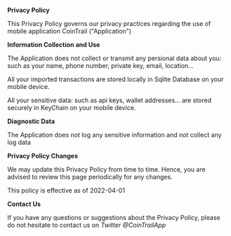 **Privacy Policy**

This Privacy Policy governs our privacy practices regarding the use of mobile application CoinTrail ("Application")

**Information Collection and Use**

The Application does not collect or transmit any persional data about you: such as your name, phone number, private key, email, location...

All your imported transactions are stored locally in Sqlite Database on your mobile device.

All your sensitive data: such as api keys, wallet addresses... are stored securely in KeyChain on your mobile device.

**Diagnostic Data**

The Application does not log any sensitive information and not collect any log data

**Privacy Policy Changes**

We may update this Privacy Policy from time to time. Hence, you are advised to review this page periodically for any changes.

This policy is effective as of 2022-04-01

**Contact Us**

If you have any questions or suggestions about the Privacy Policy, please do not hesitate to contact us on *Twitter @CoinTrailApp*

